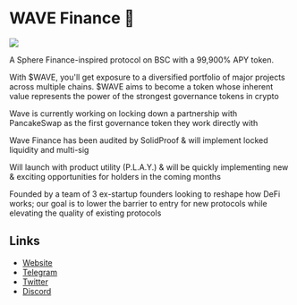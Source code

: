 
# WAVE Finance 🌊

![](https://files.catbox.moe/9be9b4.jpg)

A Sphere Finance-inspired protocol on BSC with a 99,900% APY token.

With $WAVE, you'll get exposure to a diversified portfolio of major projects across multiple chains. $WAVE aims to become a token whose inherent value represents the power of the strongest governance tokens in crypto

Wave is currently working on locking down a partnership with PancakeSwap as the first governance token they work directly with

Wave Finance has been audited by SolidProof & will implement locked liquidity and multi-sig

Will launch with product utility (P.L.A.Y.) & will be quickly implementing new & exciting opportunities for holders in the coming months

Founded by a team of 3 ex-startup founders looking to reshape how DeFi works; our goal is to lower the barrier to entry for new protocols while elevating the quality of existing protocols

## Links
- [Website](https://wavefinance.xyz/)
- [Telegram](https://t.me/+Z95sK_gtw4dhMGEx)
- [Twitter](https://twitter.com/WaveFinanceBNB)
- [Discord](https://discord.gg/HVCms9KMFC)